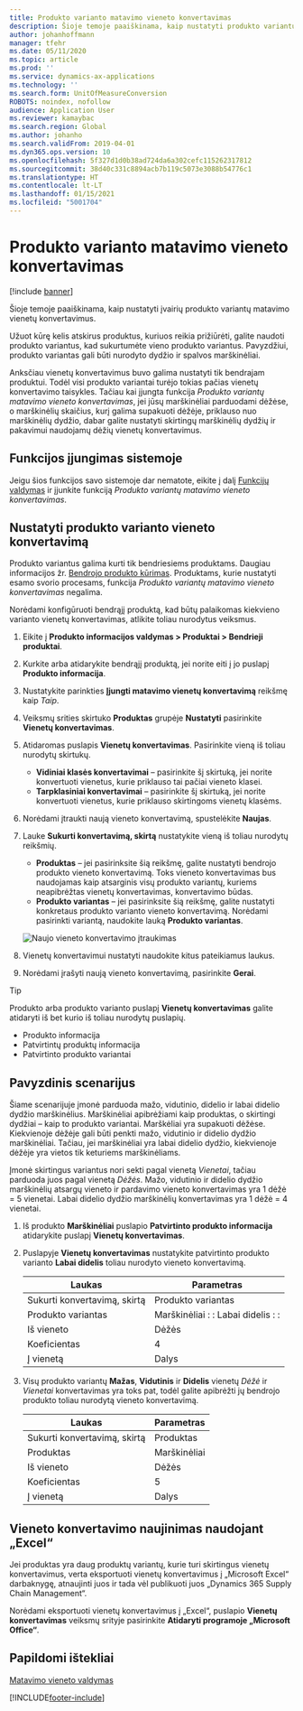 ```yaml
---
title: Produkto varianto matavimo vieneto konvertavimas
description: Šioje temoje paaiškinama, kaip nustatyti produkto variantų matavimo vienetų konvertavimus. Joje pateikiamas nustatymo pavyzdys.
author: johanhoffmann
manager: tfehr
ms.date: 05/11/2020
ms.topic: article
ms.prod: ''
ms.service: dynamics-ax-applications
ms.technology: ''
ms.search.form: UnitOfMeasureConversion
ROBOTS: noindex, nofollow
audience: Application User
ms.reviewer: kamaybac
ms.search.region: Global
ms.author: johanho
ms.search.validFrom: 2019-04-01
ms.dyn365.ops.version: 10
ms.openlocfilehash: 5f327d1d0b38ad724da6a302cefc115262317812
ms.sourcegitcommit: 38d40c331c8894acb7b119c5073e3088b54776c1
ms.translationtype: HT
ms.contentlocale: lt-LT
ms.lasthandoff: 01/15/2021
ms.locfileid: "5001704"
---
```

# <a name="unit-of-measure-conversion-per-product-variant"></a>Produkto varianto matavimo vieneto konvertavimas

[!include [banner](../includes/banner.md)]

Šioje temoje paaiškinama, kaip nustatyti įvairių produkto variantų matavimo vienetų konvertavimus.

Užuot kūrę kelis atskirus produktus, kuriuos reikia prižiūrėti, galite naudoti produkto variantus, kad sukurtumėte vieno produkto variantus. Pavyzdžiui, produkto variantas gali būti nurodyto dydžio ir spalvos marškinėliai.

Anksčiau vienetų konvertavimus buvo galima nustatyti tik bendrajam produktui. Todėl visi produkto variantai turėjo tokias pačias vienetų konvertavimo taisykles. Tačiau kai įjungta funkcija *Produkto variantų matavimo vieneto konvertavimas*, jei jūsų marškinėliai parduodami dėžėse, o marškinėlių skaičius, kurį galima supakuoti dėžėje, priklauso nuo marškinėlių dydžio, dabar galite nustatyti skirtingų marškinėlių dydžių ir pakavimui naudojamų dėžių vienetų konvertavimus.

## <a name="turn-on-the-feature-in-your-system"></a>Funkcijos įjungimas sistemoje

Jeigu šios funkcijos savo sistemoje dar nematote, eikite į dalį [Funkcijų valdymas](../../fin-ops-core/fin-ops/get-started/feature-management/feature-management-overview.md) ir įjunkite funkciją *Produkto variantų matavimo vieneto konvertavimas*.

## <a name="set-up-a-product-for-unit-conversion-per-variant"></a>Nustatyti produkto varianto vieneto konvertavimą

Produkto variantus galima kurti tik bendriesiems produktams. Daugiau informacijos žr. [Bendrojo produkto kūrimas](tasks/create-product-master.md). Produktams, kurie nustatyti esamo svorio procesams, funkcija *Produkto variantų matavimo vieneto konvertavimas* negalima.

Norėdami konfigūruoti bendrąjį produktą, kad būtų palaikomas kiekvieno varianto vienetų konvertavimas, atlikite toliau nurodytus veiksmus.

1. Eikite į **Produkto informacijos valdymas \> Produktai \> Bendrieji produktai**.
1. Kurkite arba atidarykite bendrąjį produktą, jei norite eiti į jo puslapį **Produkto informacija**.
1. Nustatykite parinkties **Įjungti matavimo vienetų konvertavimą** reikšmę kaip *Taip*.
1. Veiksmų srities skirtuko **Produktas** grupėje **Nustatyti** pasirinkite **Vienetų konvertavimas**.
1. Atidaromas puslapis **Vienetų konvertavimas**. Pasirinkite vieną iš toliau nurodytų skirtukų.

    - **Vidiniai klasės konvertavimai** – pasirinkite šį skirtuką, jei norite konvertuoti vienetus, kurie priklauso tai pačiai vieneto klasei.
    - **Tarpklasiniai konvertavimai** – pasirinkite šį skirtuką, jei norite konvertuoti vienetus, kurie priklauso skirtingoms vienetų klasėms.

1. Norėdami įtraukti naują vieneto konvertavimą, spustelėkite **Naujas**.
1. Lauke **Sukurti konvertavimą, skirtą** nustatykite vieną iš toliau nurodytų reikšmių.

    - **Produktas** – jei pasirinksite šią reikšmę, galite nustatyti bendrojo produkto vieneto konvertavimą. Toks vieneto konvertavimas bus naudojamas kaip atsarginis visų produkto variantų, kuriems neapibrėžtas vienetų konvertavimas, konvertavimo būdas.
    - **Produkto variantas** – jei pasirinksite šią reikšmę, galite nustatyti konkretaus produkto varianto vieneto konvertavimą. Norėdami pasirinkti variantą, naudokite lauką **Produkto variantas**.

    ![Naujo vieneto konvertavimo įtraukimas](media/uom-new-conversion.png "Naujo vieneto konvertavimo įtraukimas")

1. Vienetų konvertavimui nustatyti naudokite kitus pateikiamus laukus.
1. Norėdami įrašyti naują vieneto konvertavimą, pasirinkite **Gerai**.

> [!TIP]
> Produkto arba produkto varianto puslapį **Vienetų konvertavimas** galite atidaryti iš bet kurio iš toliau nurodytų puslapių.
> 
> - Produkto informacija
> - Patvirtintų produktų informacija
> - Patvirtinto produkto variantai

## <a name="example-scenario"></a>Pavyzdinis scenarijus

Šiame scenarijuje įmonė parduoda mažo, vidutinio, didelio ir labai didelio dydžio marškinėlius. Marškinėliai apibrėžiami kaip produktas, o skirtingi dydžiai – kaip to produkto variantai. Marškėliai yra supakuoti dėžėse. Kiekvienoje dėžėje gali būti penkti mažo, vidutinio ir didelio dydžio marškinėliai. Tačiau, jei marškinėliai yra labai didelio dydžio, kiekvienoje dėžėje yra vietos tik keturiems marškinėliams.

Įmonė skirtingus variantus nori sekti pagal vienetą *Vienetai*, tačiau parduoda juos pagal vienetą *Dėžės*. Mažo, vidutinio ir didelio dydžio marškinėlių atsargų vieneto ir pardavimo vieneto konvertavimas yra 1 dėžė = 5 vienetai. Labai didelio dydžio marškinėlių konvertavimas yra 1 dėžė = 4 vienetai.

1. Iš produkto **Marškinėliai** puslapio **Patvirtinto produkto informacija** atidarykite puslapį  **Vienetų konvertavimas**.
1. Puslapyje **Vienetų konvertavimas** nustatykite patvirtinto produkto varianto **Labai didelis** toliau nurodyto vieneto konvertavimą.

    | Laukas                 | Parametras                 |
    |-----------------------|-------------------------|
    | Sukurti konvertavimą, skirtą | Produkto variantas         |
    | Produkto variantas       | Marškinėliai : : Labai didelis : : |
    | Iš vieneto             | Dėžės                   |
    | Koeficientas                | 4                       |
    | Į vienetą               | Dalys                  |

1. Visų produkto variantų **Mažas**, **Vidutinis** ir **Didelis** vienetų *Dėžė* ir *Vienetai* konvertavimas yra toks pat, todėl galite apibrėžti jų bendrojo produkto toliau nurodytą vieneto konvertavimą.

    | Laukas                 | Parametras |
    |-----------------------|---------|
    | Sukurti konvertavimą, skirtą | Produktas |
    | Produktas               | Marškinėliai |
    | Iš vieneto             | Dėžės   |
    | Koeficientas                | 5       |
    | Į vienetą               | Dalys  |

## <a name="using-excel-to-update-the-unit-conversions"></a>Vieneto konvertavimo naujinimas naudojant „Excel“

Jei produktas yra daug produktų variantų, kurie turi skirtingus vienetų konvertavimus, verta eksportuoti vienetų konvertavimus į „Microsoft Excel“ darbaknygę, atnaujinti juos ir tada vėl publikuoti juos „Dynamics 365 Supply Chain Management“.

Norėdami eksportuoti vienetų konvertavimus į „Excel“, puslapio **Vienetų konvertavimas** veiksmų srityje pasirinkite **Atidaryti programoje „Microsoft Office“**.

## <a name="additional-resources"></a>Papildomi ištekliai

[Matavimo vieneto valdymas](tasks/manage-unit-measure.md)


[!INCLUDE[footer-include](../../includes/footer-banner.md)]